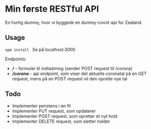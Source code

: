 # Min første RESTful API

En hurtig dummy, hvor vi byggede en dummy-covid-api for Zealand.

## Usage

```npm install ```
Se på localhost:3000

Endpoints:

- ***/***  - formular til indtastning (sender POST request til /corona)
- ***/corona*** - api endpoint, som viser det aktuelle coronatal på en GET request, mens på en POST request vil den oprette nye tal

## Todo
- Implementer peristens i en fil
- Implementer PUT request, som opdaterer
- Implementer POST request, som opretter et nyt hold
- Implementer DELETE request, som sletter holdet
